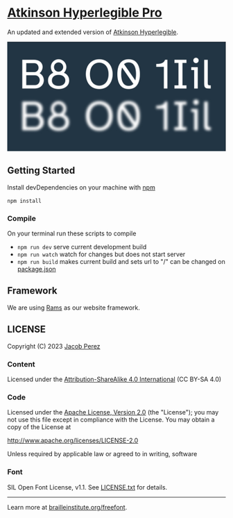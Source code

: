 # [Atkinson Hyperlegible Pro](https://jacobxperez.github.io/atkinson-hyperlegible-pro/)

An updated and extended version of [Atkinson Hyperlegible](https://github.com/googlefonts/atkinson-hyperlegible).

![banner](docs/banner.jpg)

## Getting Started

Install devDependencies on your machine with [npm](https://www.npmjs.com/)

    npm install

### Compile

On your terminal run these scripts to compile

- `npm run dev` serve current development build
- `npm run watch` watch for changes but does not start server
- `npm run build` makes current build and sets url to "/" can be changed on [package.json](https://github.com/jacobxperez/rams/blob/master/package.json)

## Framework

We are using [Rams](https://github.com/jacobxperez/rams) as our website framework.

## LICENSE

Copyright (C) 2023 [Jacob Perez](https://jacobxperez.github.io/blog/)

### Content

Licensed under the [Attribution-ShareAlike 4.0 International](https://creativecommons.org/licenses/by-sa/4.0/) (CC BY-SA 4.0)

### Code

Licensed under the [Apache License, Version 2.0](http://www.apache.org/licenses/LICENSE-2.0) (the "License");
you may not use this file except in compliance with the License.
You may obtain a copy of the License at

<http://www.apache.org/licenses/LICENSE-2.0>

Unless required by applicable law or agreed to in writing, software

### Font

SIL Open Font License, v1.1. See [LICENSE.txt](LICENSE.txt) for details.

---

Learn more at [brailleinstitute.org/freefont](https://brailleinstitute.org/freefont).
